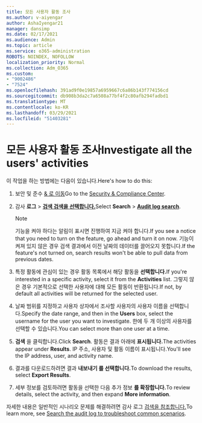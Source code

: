 ```yaml
---
title: 모든 사용자 활동 조사
ms.author: v-aiyengar
author: AshaIyengar21
manager: dansimp
ms.date: 02/17/2021
ms.audience: Admin
ms.topic: article
ms.service: o365-administration
ROBOTS: NOINDEX, NOFOLLOW
localization_priority: Normal
ms.collection: Adm_O365
ms.custom:
- "9002486"
- "7524"
ms.openlocfilehash: 391ad9f0e19857a6959667c6a86b143f774156cd
ms.sourcegitcommit: db908b3da2c7a6508a77bf4f2c80afb294fadbd1
ms.translationtype: MT
ms.contentlocale: ko-KR
ms.lasthandoff: 03/29/2021
ms.locfileid: "51403281"
---
```

# <a name="investigate-all-the-users-activities"></a><span data-ttu-id="6231f-102">모든 사용자 활동 조사</span><span class="sxs-lookup"><span data-stu-id="6231f-102">Investigate all the users' activities</span></span>

<span data-ttu-id="6231f-103">이 작업을 하는 방법에는 다음이 있습니다.</span><span class="sxs-lookup"><span data-stu-id="6231f-103">Here's how to do this:</span></span>

1. <span data-ttu-id="6231f-104">보안 및 준수 [& 로 이동](https://go.microsoft.com/fwlink/p/?linkid=2077143)</span><span class="sxs-lookup"><span data-stu-id="6231f-104">Go to the [Security & Compliance Center](https://go.microsoft.com/fwlink/p/?linkid=2077143).</span></span>
1. <span data-ttu-id="6231f-105">감사 **로그**  >  **[검색 검색을 선택합니다.](https://go.microsoft.com/fwlink/?linkid=2103759)**</span><span class="sxs-lookup"><span data-stu-id="6231f-105">Select **Search** > **[Audit log search](https://go.microsoft.com/fwlink/?linkid=2103759)**.</span></span>
    > [!NOTE]
    > <span data-ttu-id="6231f-106">기능을 켜야 하다는 알림이 표시면 진행하여 지금 켜야 합니다.</span><span class="sxs-lookup"><span data-stu-id="6231f-106">If you see a notice that you need to turn on the feature, go ahead and turn it on now.</span></span> <span data-ttu-id="6231f-107">기능이 켜져 있지 않은 경우 검색 결과에서 이전 날짜의 데이터를 끌어오지 못합니다.</span><span class="sxs-lookup"><span data-stu-id="6231f-107">If the feature's not turned on, search results won't be able to pull data from previous dates.</span></span>

1. <span data-ttu-id="6231f-108">특정 활동에 관심이 있는 경우 활동 목록에서 해당 활동을 **선택합니다.**</span><span class="sxs-lookup"><span data-stu-id="6231f-108">If you're interested in a specific activity, select it from the **Activities** list.</span></span> <span data-ttu-id="6231f-109">그렇지 않은 경우 기본적으로 선택한 사용자에 대해 모든 활동이 반환됩니다.</span><span class="sxs-lookup"><span data-stu-id="6231f-109">If not, by default all activities will be returned for the selected user.</span></span>
1. <span data-ttu-id="6231f-110">날짜 범위를 지정하고 사용자  상자에서 조사할 사용자의 사용자 이름을 선택합니다.</span><span class="sxs-lookup"><span data-stu-id="6231f-110">Specify the date range, and then in the **Users** box, select the username for the user you want to investigate.</span></span> <span data-ttu-id="6231f-111">한에 두 개 이상의 사용자를 선택할 수 있습니다.</span><span class="sxs-lookup"><span data-stu-id="6231f-111">You can select more than one user at a time.</span></span>
1. <span data-ttu-id="6231f-112">**검색** 을 클릭합니다.</span><span class="sxs-lookup"><span data-stu-id="6231f-112">Click **Search**.</span></span> <span data-ttu-id="6231f-113">활동은 결과 아래에 **표시됩니다.**</span><span class="sxs-lookup"><span data-stu-id="6231f-113">The activities appear under **Results**.</span></span> <span data-ttu-id="6231f-114">IP 주소, 사용자 및 활동 이름이 표시됩니다.</span><span class="sxs-lookup"><span data-stu-id="6231f-114">You'll see the IP address, user, and activity name.</span></span>
1. <span data-ttu-id="6231f-115">결과를 다운로드하려면 결과 **내보내기 를 선택합니다.**</span><span class="sxs-lookup"><span data-stu-id="6231f-115">To download the results, select **Export Results**.</span></span>
1. <span data-ttu-id="6231f-116">세부 정보를 검토하려면 활동을 선택한 다음 추가 정보 **를 확장합니다.**</span><span class="sxs-lookup"><span data-stu-id="6231f-116">To review details, select the activity, and then expand **More information**.</span></span>

<span data-ttu-id="6231f-117">자세한 내용은 일반적인 시나리오 문제를 해결하려면 감사 로그 [검색을 참조합니다.](https://go.microsoft.com/fwlink/?linkid=2103944)</span><span class="sxs-lookup"><span data-stu-id="6231f-117">To learn more, see [Search the audit log to troubleshoot common scenarios](https://go.microsoft.com/fwlink/?linkid=2103944).</span></span>